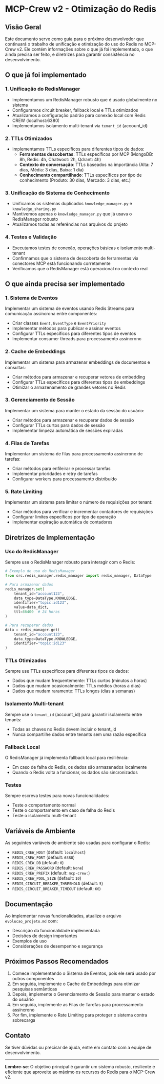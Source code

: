 # MCP-Crew v2 - Otimização do Redis

## Visão Geral

Este documento serve como guia para o próximo desenvolvedor que continuará o trabalho de unificação e otimização do uso do Redis no MCP-Crew v2. Ele contém informações sobre o que já foi implementado, o que ainda precisa ser feito, e diretrizes para garantir consistência no desenvolvimento.

## O que já foi implementado

### 1. Unificação do RedisManager

- Implementamos um RedisManager robusto que é usado globalmente no sistema
- Configuramos circuit breaker, fallback local e TTLs otimizados
- Atualizamos a configuração padrão para conexão local com Redis CREW (localhost:6380)
- Implementamos isolamento multi-tenant via `tenant_id` (account_id)

### 2. TTLs Otimizados

- Implementamos TTLs específicos para diferentes tipos de dados:
  - **Ferramentas descobertas**: TTLs específicos por MCP (MongoDB: 8h, Redis: 4h, Chatwoot: 2h, Qdrant: 4h)
  - **Contexto de conversação**: TTLs baseados na importância (Alta: 7 dias, Média: 3 dias, Baixa: 1 dia)
  - **Conhecimento compartilhado**: TTLs específicos por tipo de conhecimento (Produto: 30 dias, Mercado: 3 dias, etc.)

### 3. Unificação do Sistema de Conhecimento

- Unificamos os sistemas duplicados `knowledge_manager.py` e `knowledge_sharing.py`
- Mantivemos apenas o `knowledge_manager.py` que já usava o RedisManager robusto
- Atualizamos todas as referências nos arquivos do projeto

### 4. Testes e Validação

- Executamos testes de conexão, operações básicas e isolamento multi-tenant
- Confirmamos que o sistema de descoberta de ferramentas via conectores MCP está funcionando corretamente
- Verificamos que o RedisManager está operacional no contexto real

## O que ainda precisa ser implementado

### 1. Sistema de Eventos

Implementar um sistema de eventos usando Redis Streams para comunicação assíncrona entre componentes:

- Criar classes `Event`, `EventType` e `EventPriority`
- Implementar métodos para publicar e assinar eventos
- Configurar TTLs específicos para diferentes tipos de eventos
- Implementar consumer threads para processamento assíncrono

### 2. Cache de Embeddings

Implementar um sistema para armazenar embeddings de documentos e consultas:

- Criar métodos para armazenar e recuperar vetores de embedding
- Configurar TTLs específicos para diferentes tipos de embeddings
- Otimizar o armazenamento de grandes vetores no Redis

### 3. Gerenciamento de Sessão

Implementar um sistema para manter o estado da sessão do usuário:

- Criar métodos para armazenar e recuperar dados de sessão
- Configurar TTLs curtos para dados de sessão
- Implementar limpeza automática de sessões expiradas

### 4. Filas de Tarefas

Implementar um sistema de filas para processamento assíncrono de tarefas:

- Criar métodos para enfileirar e processar tarefas
- Implementar prioridades e retry de tarefas
- Configurar workers para processamento distribuído

### 5. Rate Limiting

Implementar um sistema para limitar o número de requisições por tenant:

- Criar métodos para verificar e incrementar contadores de requisições
- Configurar limites específicos por tipo de operação
- Implementar expiração automática de contadores

## Diretrizes de Implementação

### Uso do RedisManager

Sempre use o RedisManager robusto para interagir com o Redis:

```python
# Exemplo de uso do RedisManager
from src.redis_manager.redis_manager import redis_manager, DataType

# Para armazenar dados
redis_manager.set(
    tenant_id="account123",
    data_type=DataType.KNOWLEDGE,
    identifier="topic:id123",
    value=data_dict,
    ttl=86400  # 24 horas
)

# Para recuperar dados
data = redis_manager.get(
    tenant_id="account123",
    data_type=DataType.KNOWLEDGE,
    identifier="topic:id123"
)
```

### TTLs Otimizados

Sempre use TTLs específicos para diferentes tipos de dados:

- Dados que mudam frequentemente: TTLs curtos (minutos a horas)
- Dados que mudam ocasionalmente: TTLs médios (horas a dias)
- Dados que mudam raramente: TTLs longos (dias a semanas)

### Isolamento Multi-tenant

Sempre use o `tenant_id` (account_id) para garantir isolamento entre tenants:

- Todas as chaves no Redis devem incluir o tenant_id
- Nunca compartilhe dados entre tenants sem uma razão específica

### Fallback Local

O RedisManager já implementa fallback local para resiliência:

- Em caso de falha do Redis, os dados são armazenados localmente
- Quando o Redis volta a funcionar, os dados são sincronizados

### Testes

Sempre escreva testes para novas funcionalidades:

- Teste o comportamento normal
- Teste o comportamento em caso de falha do Redis
- Teste o isolamento multi-tenant

## Variáveis de Ambiente

As seguintes variáveis de ambiente são usadas para configurar o Redis:

- `REDIS_CREW_HOST` (default: `localhost`)
- `REDIS_CREW_PORT` (default: `6380`)
- `REDIS_CREW_DB` (default: `0`)
- `REDIS_CREW_PASSWORD` (default: `None`)
- `REDIS_CREW_PREFIX` (default: `mcp-crew:`)
- `REDIS_CREW_POOL_SIZE` (default: `10`)
- `REDIS_CIRCUIT_BREAKER_THRESHOLD` (default: `5`)
- `REDIS_CIRCUIT_BREAKER_TIMEOUT` (default: `60`)

## Documentação

Ao implementar novas funcionalidades, atualize o arquivo `evolucao_projeto.md` com:

- Descrição da funcionalidade implementada
- Decisões de design importantes
- Exemplos de uso
- Considerações de desempenho e segurança

## Próximos Passos Recomendados

1. Comece implementando o Sistema de Eventos, pois ele será usado por outros componentes
2. Em seguida, implemente o Cache de Embeddings para otimizar pesquisas semânticas
3. Depois, implemente o Gerenciamento de Sessão para manter o estado do usuário
4. Em seguida, implemente as Filas de Tarefas para processamento assíncrono
5. Por fim, implemente o Rate Limiting para proteger o sistema contra sobrecarga

## Contato

Se tiver dúvidas ou precisar de ajuda, entre em contato com a equipe de desenvolvimento.

---

**Lembre-se**: O objetivo principal é garantir um sistema robusto, resiliente e eficiente que aproveite ao máximo os recursos do Redis para o MCP-Crew v2.
